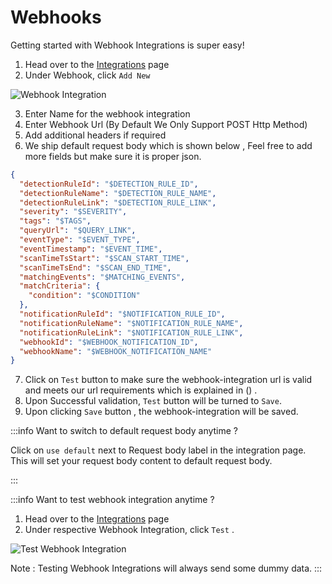 # Webhooks

Getting started with Webhook Integrations is super easy!

1. Head over to the [Integrations](https://console.dassana.cloud/integrations) page
2. Under Webhook, click `Add New`

![Webhook Integration](/img/integrations/webhook/webhook-empty.png)

3. Enter Name for the webhook integration 
4. Enter Webhook Url (By Default We Only Support POST Http Method)
5. Add additional headers if required
6. We ship default request body which is shown below , Feel free to add more fields but make sure it is proper json.

```json
{
  "detectionRuleId": "$DETECTION_RULE_ID",
  "detectionRuleName": "$DETECTION_RULE_NAME",
  "detectionRuleLink": "$DETECTION_RULE_LINK",
  "severity": "$SEVERITY",
  "tags": "$TAGS",
  "queryUrl": "$QUERY_LINK",
  "eventType": "$EVENT_TYPE",
  "eventTimestamp": "$EVENT_TIME",
  "scanTimeTsStart": "$SCAN_START_TIME",
  "scanTimeTsEnd": "$SCAN_END_TIME",
  "matchingEvents": "$MATCHING_EVENTS",
  "matchCriteria": {
    "condition": "$CONDITION"
  },
  "notificationRuleId": "$NOTIFICATION_RULE_ID",
  "notificationRuleName": "$NOTIFICATION_RULE_NAME",
  "notificationRuleLink": "$NOTIFICATION_RULE_LINK",
  "webhookId": "$WEBHOOK_NOTIFICATION_ID",
  "webhookName": "$WEBHOOK_NOTIFICATION_NAME"
}
```
7. Click on `Test` button to make sure the webhook-integration url is valid and meets our url requirements which is explained in () . 
8. Upon Successful validation, `Test` button will be turned to `Save`.
9. Upon clicking `Save` button , the webhook-integration will be saved.

:::info Want to switch to default request body anytime ?

Click on ```use default``` next to Request body label in the integration page. This will set your request body content to default request body.

:::

:::info Want to test webhook integration anytime ?

1. Head over to the [Integrations](https://console.dassana.cloud/integrations) page
2. Under respective Webhook Integration, click `Test` .

![Test Webhook Integration](/img/integrations/webhook/webhook-test.png)

Note : Testing Webhook Integrations will always send some dummy data.
:::
